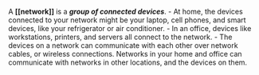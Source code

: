A **[[network]]** is a ***group of connected devices***. 
	- At home, the devices connected to your network might be your laptop, cell phones, and smart devices, like your refrigerator or air conditioner. 
	- In an office, devices like workstations, printers, and servers all connect to the network. 
	- The devices on a network can communicate with each other over network cables, or wireless connections. Networks in your home and office can communicate with networks in other locations, and the devices on them. 